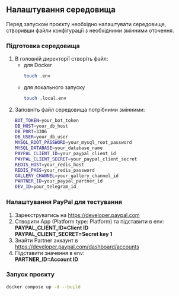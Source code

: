 ## Налаштування середовища

Перед запуском проєкту необхідно налаштувати середовище, створивши файли конфігурації з необхідними змінними оточення.

### Підготовка середовища


1. В головній директорії створіть файл:
    - для Docker
       ```bash
       touch .env
    - для локального запуску
        ```bash
       touch .local.env
        ```
2. Заповніть файл середовища потрібними змінними:
   ```bash
   BOT_TOKEN=your_bot_token
   DB_HOST=your_db_host
   DB_PORT=3306
   DB_USER=your_db_user
   MYSQL_ROOT_PASSWORD=your_mysql_root_password
   MYSQL_DATABASE=your_database_name
   PAYPAL_CLIENT_ID=your_paypal_client_id
   PAYPAL_CLIENT_SECRET=your_paypal_client_secret
   REDIS_HOST=your_redis_host
   REDIS_PASS=your_redis_password
   GALLERY_CHANNEL=your_gallery_channel_id
   PARTNER_ID=your_paypal_partner_id
   DEV_ID=your_telegram_id

### Налаштування PayPal для тестування

1. Зареєструватись на https://developer.paypal.com
2. Створити App (Platform type: Platform) та підставити в env:<br>
<b>PAYPAL_CLIENT_ID=Client ID</b><br>
<b>PAYPAL_CLIENT_SECRET=Secret key 1</b>
3. Знайти Partner аккаунт в https://developer.paypal.com/dashboard/accounts
4. Підставити значення в env:<br>
<b>PARTNER_ID=Account ID</b>
### Запуск проєкту

```bash
docker compose up -d --build
```
